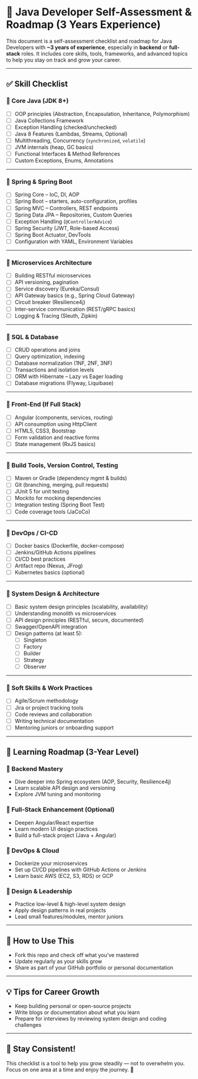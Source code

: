# 🚀 Java Developer Self-Assessment & Roadmap (3 Years Experience)

This document is a self-assessment checklist and roadmap for Java Developers with **~3 years of experience**, especially in **backend** or **full-stack** roles. It includes core skills, tools, frameworks, and advanced topics to help you stay on track and grow your career.

---

## ✅ Skill Checklist

### 🔹 Core Java (JDK 8+)
- [ ] OOP principles (Abstraction, Encapsulation, Inheritance, Polymorphism)
- [ ] Java Collections Framework
- [ ] Exception Handling (checked/unchecked)
- [ ] Java 8 Features (Lambdas, Streams, Optional)
- [ ] Multithreading, Concurrency (`synchronized`, `volatile`)
- [ ] JVM internals (heap, GC basics)
- [ ] Functional Interfaces & Method References
- [ ] Custom Exceptions, Enums, Annotations

---

### 🔹 Spring & Spring Boot
- [ ] Spring Core – IoC, DI, AOP
- [ ] Spring Boot – starters, auto-configuration, profiles
- [ ] Spring MVC – Controllers, REST endpoints
- [ ] Spring Data JPA – Repositories, Custom Queries
- [ ] Exception Handling (`@ControllerAdvice`)
- [ ] Spring Security (JWT, Role-based Access)
- [ ] Spring Boot Actuator, DevTools
- [ ] Configuration with YAML, Environment Variables

---

### 🔹 Microservices Architecture
- [ ] Building RESTful microservices
- [ ] API versioning, pagination
- [ ] Service discovery (Eureka/Consul)
- [ ] API Gateway basics (e.g., Spring Cloud Gateway)
- [ ] Circuit breaker (Resilience4j)
- [ ] Inter-service communication (REST/gRPC basics)
- [ ] Logging & Tracing (Sleuth, Zipkin)

---

### 🔹 SQL & Database
- [ ] CRUD operations and joins
- [ ] Query optimization, indexing
- [ ] Database normalization (1NF, 2NF, 3NF)
- [ ] Transactions and isolation levels
- [ ] ORM with Hibernate – Lazy vs Eager loading
- [ ] Database migrations (Flyway, Liquibase)

---

### 🔹 Front-End (If Full Stack)
- [ ] Angular (components, services, routing)
- [ ] API consumption using HttpClient
- [ ] HTML5, CSS3, Bootstrap
- [ ] Form validation and reactive forms
- [ ] State management (RxJS basics)

---

### 🔹 Build Tools, Version Control, Testing
- [ ] Maven or Gradle (dependency mgmt & builds)
- [ ] Git (branching, merging, pull requests)
- [ ] JUnit 5 for unit testing
- [ ] Mockito for mocking dependencies
- [ ] Integration testing (Spring Boot Test)
- [ ] Code coverage tools (JaCoCo)

---

### 🔹 DevOps / CI-CD
- [ ] Docker basics (Dockerfile, docker-compose)
- [ ] Jenkins/GitHub Actions pipelines
- [ ] CI/CD best practices
- [ ] Artifact repo (Nexus, JFrog)
- [ ] Kubernetes basics (optional)

---

### 🔹 System Design & Architecture
- [ ] Basic system design principles (scalability, availability)
- [ ] Understanding monolith vs microservices
- [ ] API design principles (RESTful, secure, documented)
- [ ] Swagger/OpenAPI integration
- [ ] Design patterns (at least 5):
  - [ ] Singleton
  - [ ] Factory
  - [ ] Builder
  - [ ] Strategy
  - [ ] Observer

---

### 🔹 Soft Skills & Work Practices
- [ ] Agile/Scrum methodology
- [ ] Jira or project tracking tools
- [ ] Code reviews and collaboration
- [ ] Writing technical documentation
- [ ] Mentoring juniors or onboarding support

---

## 📘 Learning Roadmap (3-Year Level)

### 🔸 Backend Mastery
- Dive deeper into Spring ecosystem (AOP, Security, Resilience4j)
- Learn scalable API design and versioning
- Explore JVM tuning and monitoring

### 🔸 Full-Stack Enhancement (Optional)
- Deepen Angular/React expertise
- Learn modern UI design practices
- Build a full-stack project (Java + Angular)

### 🔸 DevOps & Cloud
- Dockerize your microservices
- Set up CI/CD pipelines with GitHub Actions or Jenkins
- Learn basic AWS (EC2, S3, RDS) or GCP

### 🔸 Design & Leadership
- Practice low-level & high-level system design
- Apply design patterns in real projects
- Lead small features/modules, mentor juniors

---

## 📂 How to Use This
- Fork this repo and check off what you’ve mastered
- Update regularly as your skills grow
- Share as part of your GitHub portfolio or personal documentation

---

## 💡 Tips for Career Growth
- Keep building personal or open-source projects
- Write blogs or documentation about what you learn
- Prepare for interviews by reviewing system design and coding challenges

---

## 🙌 Stay Consistent!
This checklist is a tool to help you grow steadily — not to overwhelm you. Focus on one area at a time and enjoy the journey. 🚀
